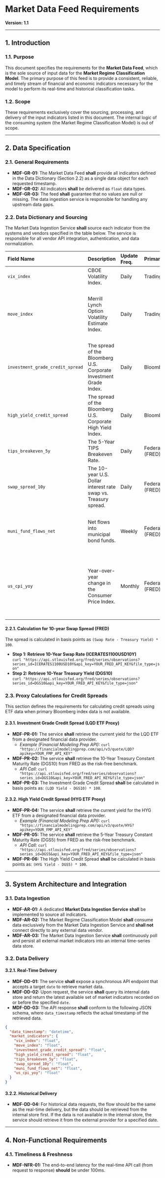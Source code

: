 # Market Data Feed Requirements

**Version: 1.1**

---

## 1. Introduction

### 1.1. Purpose
This document specifies the requirements for the **Market Data Feed**, which is the sole source of input data for the **Market Regime Classification Model**. The primary purpose of this feed is to provide a consistent, reliable, and timely stream of financial and economic indicators necessary for the model to perform its real-time and historical classification tasks.

### 1.2. Scope
These requirements exclusively cover the sourcing, processing, and delivery of the input indicators listed in this document. The internal logic of the consuming system (the Market Regime Classification Model) is out of scope.

---

## 2. Data Specification

### 2.1. General Requirements
- **MDF-GR-01:** The Market Data Feed **shall** provide all indicators defined in the Data Dictionary (Section 2.2) as a single data object for each requested timestamp.
- **MDF-GR-02:** All indicators **shall** be delivered as `float` data types.
- **MDF-GR-03:** The feed **shall** guarantee that no values are null or missing. The data ingestion service is responsible for handling any upstream data gaps.

### 2.2. Data Dictionary and Sourcing
The Market Data Ingestion Service **shall** source each indicator from the systems and vendors specified in the table below. The service is responsible for all vendor API integration, authentication, and data normalization.

| Field Name | Description | Update Freq. | Primary Source | API / Calculation Details | Sample Response File |
|:---|:---|:---|:---|:---|:---|
| `vix_index` | CBOE Volatility Index. | Daily | TradingEconomics | `curl -X GET 'https://api.tradingeconomics.com/markets/symbol/VIX:IND?c=YOUR_API_KEY'` | [`TradingEconomics - VIX - Response.json`](./market_data_feed_responses/TradingEconomics%20-%20VIX%20-%20Response.json) |
| `move_index` | Merrill Lynch Option Volatility Estimate Index. | Daily | TradingEconomics | `curl -X GET "https://api.tradingeconomics.com/markets/symbol/MOVE:IND?c=YOUR_API_KEY"` <br/> *Alternative Sources: ICE, Bloomberg* | **Primary:** [`TradingEconomics - MOVE - Response.json`](./market_data_feed_responses/TradingEconomics%20-%20MOVE%20-%20Response.json) <br/> **Alt (ICE):** [`ICE - MOVE - Response.json`](./market_data_feed_responses/ICE%20-%20MOVE%20-%20Response.json) <br/> **Alt (Bloomberg):** [`Bloomberg BLAPI - MOVE - Response.json`](./market_data_feed_responses/Bloomberg%20BLAPI%20-%20MOVE%20-%20Response.json) |
| `investment_grade_credit_spread` | The spread of the Bloomberg U.S. Corporate Investment Grade Index. | Daily | Bloomberg | Requires Bloomberg Terminal access (BLAPI). If unavailable, use the LQD ETF proxy calculation defined in **Section 2.3.1**. | [`Bloomberg BLAPI - LQD - Response.json`](./market_data_feed_responses/Bloomberg%20BLAPI%20-%20LQD%20-%20Response.json) |
| `high_yield_credit_spread` | The spread of the Bloomberg U.S. Corporate High Yield Index. | Daily | Bloomberg | Requires Bloomberg Terminal access (BLAPI). If unavailable, use the HYG ETF proxy calculation defined in **Section 2.3.2**. | [`Bloomberg BLAPI - HYG - Response.json`](./market_data_feed_responses/Bloomberg%20BLAPI%20-%20HYG%20-%20Response.json) |
| `tips_breakeven_5y` | The 5-Year TIPS Breakeven Rate. | Daily | Federal Reserve (FRED) | `curl "https://api.stlouisfed.org/fred/series/observations?series_id=T5YIE&api_key=YOUR_FRED_API_KEY&file_type=json"` | [`FRED - T5YIE - Response.json`](./market_data_feed_responses/FRED%20-%20T5YIE%20-%20Response.json) |
| `swap_spread_10y` | The 10-year U.S. Dollar interest rate swap vs. Treasury spread. | Daily | Federal Reserve (FRED) | Calculated by subtracting the 10-Year Treasury Yield from the 10-Year Swap Rate. See details in **Section 2.2.1**. <br/> *Alternative Sources: ICE, Bloomberg* | **Primary:** [`FRED - 10-year Swap Spread - Response.json`](./market_data_feed_responses/FRED%20-%2010-year%20Swap%20Spread%20-%20Response.json) <br/> **Alt (ICE):** [`ICE - 10-year Swap Spread - Response.json`](./market_data_feed_responses/ICE%20-%2010-year%20Swap%20Spread%20-%20Response.json) |
| `muni_fund_flows_net` | Net flows into municipal bond funds. | Weekly | Federal Reserve (FRED) | `curl "https://api.stlouisfed.org/fred/series/observations?series_id=MUTFUNDSMUNIBONDS&api_key=YOUR_FRED_API_KEY&file_type=json"` <br/> *Alternative Sources: Investment Company Institute (ICI), Bloomberg. **Note: The ICI source requires manual data ingestion from their website.**` | **Alt (ICI):** [`ICI - Net Flows into Muni - MUNIFLOW - Response.json`](./market_data_feed_responses/ICI%20-%20Net%20Flows%20into%20Muni%20-%20MUNIFLOW%20-%20Response.json) <br/> **Alt (Bloomberg):** [`Bloomberg BLAPI - MUNIFLOW - Response.json`](./market_data_feed_responses/Bloomberg%20BLAPI%20-%20MUNIFLOW%20-%20Response.json) |
| `us_cpi_yoy` | Year-over-year change in the Consumer Price Index. | Monthly | Federal Reserve (FRED) | `curl "https://api.stlouisfed.org/fred/series/observations?series_id=CPIAUCSL&units=pc1&api_key=YOUR_API_KEY"` <br/> *Alternative Sources: TradingEconomics, Bloomberg* | **Primary:** [`FRED - USCPIYOY - Response.json`](./market_data_feed_responses/FRED%20-%20USCPIYOY%20-%20Response.json) <br/> **Alt (TradingEconomics):** [`TradingEconomics - USCPIYOY - Response.json`](./market_data_feed_responses/TradingEconomics%20-%20USCPIYOY%20-%20Response.json) <br/> **Alt (Bloomberg):** [`Bloomberg BLAPI - USCPIYOY - Response.json`](./market_data_feed_responses/Bloomberg%20BLAPI%20-%20USCPIYOY%20-%20Response.json) |

#### 2.2.1. Calculation for 10-year Swap Spread (FRED)
The spread is calculated in basis points as `(Swap Rate - Treasury Yield) * 100`.
- **Step 1: Retrieve 10-Year Swap Rate (ICERATES1100USD10Y)**<br/>`curl "https://api.stlouisfed.org/fred/series/observations?series_id=ICERATES1100USD10Y&api_key=YOUR_FRED_API_KEY&file_type=json"`
- **Step 2: Retrieve 10-Year Treasury Yield (DGS10)**<br/>`curl "https://api.stlouisfed.org/fred/series/observations?series_id=DGS10&api_key=YOUR_FRED_API_KEY&file_type=json"`

### 2.3. Proxy Calculations for Credit Spreads
This section defines the requirements for calculating credit spreads using ETF data when primary Bloomberg index data is not available.

#### 2.3.1. Investment Grade Credit Spread (LQD ETF Proxy)
- **MDF-PR-01:** The service **shall** retrieve the current yield for the LQD ETF from a designated financial data provider.
  - *Example (Financial Modeling Prep API):* `curl "https://financialmodelingprep.com/api/v3/quote/LQD?apikey=YOUR_FMP_API_KEY"`
- **MDF-PR-02:** The service **shall** retrieve the 10-Year Treasury Constant Maturity Rate (DGS10) from FRED as the risk-free benchmark.
  - *API Call:* `curl "https://api.stlouisfed.org/fred/series/observations?series_id=DGS10&api_key=YOUR_FRED_API_KEY&file_type=json"`
- **MDF-PR-03:** The Investment Grade Credit Spread **shall** be calculated in basis points as: `(LQD Yield - DGS10) * 100`.

#### 2.3.2. High Yield Credit Spread (HYG ETF Proxy)
- **MDF-PR-04:** The service **shall** retrieve the current yield for the HYG ETF from a designated financial data provider.
  - *Example (Financial Modeling Prep API):* `curl "https://financialmodelingprep.com/api/v3/quote/HYG?apikey=YOUR_FMP_API_KEY"`
- **MDF-PR-05:** The service **shall** retrieve the 5-Year Treasury Constant Maturity Rate (DGS5) from FRED as the risk-free benchmark.
  - *API Call:* `curl "https://api.stlouisfed.org/fred/series/observations?series_id=DGS5&api_key=YOUR_FRED_API_KEY&file_type=json"`
- **MDF-PR-06:** The High Yield Credit Spread **shall** be calculated in basis points as: `(HYG Yield - DGS5) * 100`.

---

## 3. System Architecture and Integration

### 3.1. Data Ingestion
- **MDF-AR-01:** A dedicated **Market Data Ingestion Service** **shall** be implemented to source all indicators.
- **MDF-AR-02:** The Market Regime Classification Model **shall** consume data exclusively from the Market Data Ingestion Service and **shall not** connect directly to any external data vendor.
- **MDF-AR-03:** The Market Data Ingestion Service **shall** continuously poll and persist all external market indicators into an internal time-series data store.

### 3.2. Data Delivery
#### 3.2.1. Real-Time Delivery
- **MDF-DD-01:** The service **shall** expose a synchronous API endpoint that accepts a target `date` to retrieve market data.
- **MDF-DD-02:** Upon request, the service **shall** query its internal data store and return the latest available set of market indicators recorded on or before the specified `date`.
- **MDF-DD-03:** The API response **shall** conform to the following JSON schema, where `data_timestamp` reflects the actual timestamp of the retrieved data.

```json
{
  "data_timestamp": "datetime",
  "market_indicators": {
    "vix_index": "float",
    "move_index": "float",
    "investment_grade_credit_spread": "float",
    "high_yield_credit_spread": "float",
    "tips_breakeven_5y": "float",
    "swap_spread_10y": "float",
    "muni_fund_flows_net": "float",
    "us_cpi_yoy": "float"
  }
}
```

#### 3.2.2. Historical Delivery
- **MDF-DD-04:** For historical data requests, the flow should be the same as the real-time delivery, but the data should be retrieved from the internal store first. If the data is not available in the internal store, the service should retrieve it from the external provider for a specified date.

---

## 4. Non-Functional Requirements

### 4.1. Timeliness & Freshness

- **MDF-NFR-01:** The end-to-end latency for the real-time API call (from request to response) **should** be under 100ms.